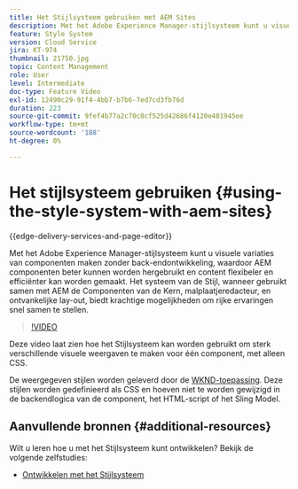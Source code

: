 ```yaml
---
title: Het Stijlsysteem gebruiken met AEM Sites
description: Met het Adobe Experience Manager-stijlsysteem kunt u visuele variaties van componenten maken zonder back-endontwikkeling, waardoor AEM componenten beter kunnen worden hergebruikt en content flexibeler en efficiënter kan worden gemaakt. Het systeem van de Stijl, wanneer gebruikt samen met AEM de Componenten van de Kern, malplaatjeredacteur, en ontvankelijke lay-out, biedt krachtige mogelijkheden om rijke ervaringen snel samen te stellen.
feature: Style System
version: Cloud Service
jira: KT-974
thumbnail: 21750.jpg
topic: Content Management
role: User
level: Intermediate
doc-type: Feature Video
exl-id: 12490c29-91f4-4bb7-b7b6-7ed7cd3fb76d
duration: 223
source-git-commit: 9fef4b77a2c70c8cf525d42686f4120e481945ee
workflow-type: tm+mt
source-wordcount: '188'
ht-degree: 0%

---
```


# Het stijlsysteem gebruiken {#using-the-style-system-with-aem-sites}

{{edge-delivery-services-and-page-editor}}

Met het Adobe Experience Manager-stijlsysteem kunt u visuele variaties van componenten maken zonder back-endontwikkeling, waardoor AEM componenten beter kunnen worden hergebruikt en content flexibeler en efficiënter kan worden gemaakt. Het systeem van de Stijl, wanneer gebruikt samen met AEM de Componenten van de Kern, malplaatjeredacteur, en ontvankelijke lay-out, biedt krachtige mogelijkheden om rijke ervaringen snel samen te stellen.

>[!VIDEO](https://video.tv.adobe.com/v/21750?quality=12&learn=on)

Deze video laat zien hoe het Stijlsysteem kan worden gebruikt om sterk verschillende visuele weergaven te maken voor één component, met alleen CSS.

De weergegeven stijlen worden geleverd door de [WKND-toepassing](https://github.com/adobe/aem-guides-wknd). Deze stijlen worden gedefinieerd als CSS en hoeven niet te worden gewijzigd in de backendlogica van de component, het HTML-script of het Sling Model.

## Aanvullende bronnen {#additional-resources}

Wilt u leren hoe u met het Stijlsysteem kunt ontwikkelen? Bekijk de volgende zelfstudies:

* [Ontwikkelen met het Stijlsysteem](https://experienceleague.adobe.com/docs/experience-manager-learn/getting-started-wknd-tutorial-develop/style-system.html)
